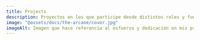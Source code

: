 ```yaml
---
title: Projects
description: Proyectos en los que participe desde distintos roles y funciones.
image: "@assets/docs/the-arcane/cover.jpg"
imageAlt: Imagen que hace referencia al esfuerzo y dedicación en mis proyectos.
---
```


